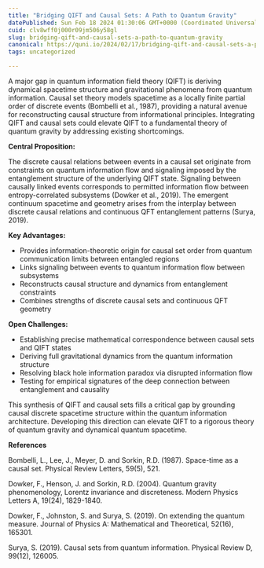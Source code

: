 ```yaml
---
title: "Bridging QIFT and Causal Sets: A Path to Quantum Gravity"
datePublished: Sun Feb 18 2024 01:30:06 GMT+0000 (Coordinated Universal Time)
cuid: clv8wff0j000r09jm506y58gl
slug: bridging-qift-and-causal-sets-a-path-to-quantum-gravity
canonical: https://quni.io/2024/02/17/bridging-qift-and-causal-sets-a-path-to-quantum-gravity/
tags: uncategorized

---
```


A major gap in quantum information field theory (QIFT) is deriving dynamical spacetime structure and gravitational phenomena from quantum information. Causal set theory models spacetime as a locally finite partial order of discrete events (Bombelli et al., 1987), providing a natural avenue for reconstructing causal structure from informational principles. Integrating QIFT and causal sets could elevate QIFT to a fundamental theory of quantum gravity by addressing existing shortcomings.

**Central Proposition:**

The discrete causal relations between events in a causal set originate from constraints on quantum information flow and signaling imposed by the entanglement structure of the underlying QIFT state. Signaling between causally linked events corresponds to permitted information flow between entropy-correlated subsystems (Dowker et al., 2019). The emergent continuum spacetime and geometry arises from the interplay between discrete causal relations and continuous QFT entanglement patterns (Surya, 2019).

**Key Advantages:**

*   Provides information-theoretic origin for causal set order from quantum communication limits between entangled regions
*   Links signaling between events to quantum information flow between subsystems
*   Reconstructs causal structure and dynamics from entanglement constraints
*   Combines strengths of discrete causal sets and continuous QFT geometry

**Open Challenges:**

*   Establishing precise mathematical correspondence between causal sets and QIFT states
*   Deriving full gravitational dynamics from the quantum information structure
*   Resolving black hole information paradox via disrupted information flow
*   Testing for empirical signatures of the deep connection between entanglement and causality

This synthesis of QIFT and causal sets fills a critical gap by grounding causal discrete spacetime structure within the quantum information architecture. Developing this direction can elevate QIFT to a rigorous theory of quantum gravity and dynamical quantum spacetime.

**References**

Bombelli, L., Lee, J., Meyer, D. and Sorkin, R.D. (1987). Space-time as a causal set. Physical Review Letters, 59(5), 521.

Dowker, F., Henson, J. and Sorkin, R.D. (2004). Quantum gravity phenomenology, Lorentz invariance and discreteness. Modern Physics Letters A, 19(24), 1829-1840.

Dowker, F., Johnston, S. and Surya, S. (2019). On extending the quantum measure. Journal of Physics A: Mathematical and Theoretical, 52(16), 165301.

Surya, S. (2019). Causal sets from quantum information. Physical Review D, 99(12), 126005.